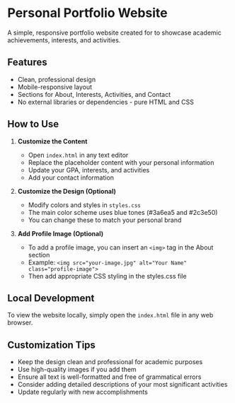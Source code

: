 # Personal Portfolio Website

A simple, responsive portfolio website created for to showcase academic achievements, interests, and activities.

## Features

- Clean, professional design
- Mobile-responsive layout
- Sections for About, Interests, Activities, and Contact
- No external libraries or dependencies - pure HTML and CSS

## How to Use

1. **Customize the Content**
   - Open `index.html` in any text editor
   - Replace the placeholder content with your personal information
   - Update your GPA, interests, and activities
   - Add your contact information

2. **Customize the Design (Optional)**
   - Modify colors and styles in `styles.css`
   - The main color scheme uses blue tones (#3a6ea5 and #2c3e50)
   - You can change these to match your personal brand

3. **Add Profile Image (Optional)**
   - To add a profile image, you can insert an `<img>` tag in the About section
   - Example: `<img src="your-image.jpg" alt="Your Name" class="profile-image">`
   - Then add appropriate CSS styling in the styles.css file

## Local Development

To view the website locally, simply open the `index.html` file in any web browser.

## Customization Tips

- Keep the design clean and professional for academic purposes
- Use high-quality images if you add them
- Ensure all text is well-formatted and free of grammatical errors
- Consider adding detailed descriptions of your most significant activities
- Update regularly with new accomplishments 